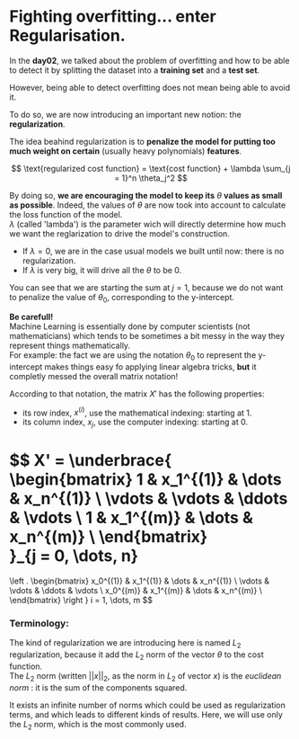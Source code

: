 # Fighting overfitting... enter Regularisation. 

In the **day02**, we talked about the problem of overfitting and how to be able to detect it by splitting the dataset into a **training set** and a **test set**.  

However, being able to detect overfitting does not mean being able to avoid it.  

To do so, we are now introducing an important new notion: the **regularization**.

The idea beahind regularization is to **penalize the model for putting too much weight on certain** (usually heavy polynomials) **features**.  

$$
\text{regularized cost function} = \text{cost function} + \lambda \sum_{j = 1}^n \theta_j^2
$$

By doing so, **we are encouraging the model to keep its** $\theta$ **values as small as possible**. Indeed, the values of $\theta$ are now took into account to calculate the loss function of the model.  
$\lambda$ (called 'lambda') is the parameter wich will directly determine how much we want the reglarization to drive the model's construction.  
- If $\lambda = 0$, we are in the case usual models we built until now: there is no regularization.
- If $\lambda$ is very big, it will drive all the $\theta$ to be $0$.

You can see that we are starting the sum at $j = 1$, because we do not want to penalize the value of $\theta_0$, corresponding to the y-intercept.

**Be carefull!**  
Machine Learning is essentially done by computer scientists (not mathematicians) which tends to be sometimes a bit messy in the way they represent things mathematically.  
For example: the fact we are using the notation $\theta_0$ to represent the y-intercept makes things easy fo applying linear algebra tricks, **but** it completly messed the overall matrix notation!  

According to that notation, the matrix $X'$ has the following properties: 
* its row index, $x^{(i)}$, use the mathematical indexing: starting at 1.
* its column index, $x_j$, use the computer indexing: starting at 0. 

$$
X' =
\underbrace{
\begin{bmatrix}
1 & x_1^{(1)} & \dots & x_n^{(1)} \\
\vdots & \vdots & \ddots & \vdots \\ 
1 & x_1^{(m)} & \dots & x_n^{(m)} \\ 
\end{bmatrix}  
}_{j = 0, \dots, n}
=     


\left .
\begin{bmatrix}
x_0^{(1)} & x_1^{(1)} & \dots & x_n^{(1)} \\
\vdots & \vdots & \ddots & \vdots \\ 
x_0^{(m)} & x_1^{(m)} & \dots & x_n^{(m)} \\ 
\end{bmatrix}
\right \} i = 1, \dots, m
$$

### Terminology:
The kind of regularization we are introducing here is named $L_2 \text{ regularization}$, because it add the $L_2 \text{ norm}$ of the vector $\theta$ to the cost function.  
The $L_2 \text{ norm}$ (written $||x||_2$, as the norm in $L_2$ of vector $x$) is the *euclidean norm* : it is the sum of the components squared.  

It exists an infinite number of norms which could be used as regularization terms, and which leads to different kinds of results. Here, we will use only the $L_2 \text{ norm}$, which is the most commonly used.